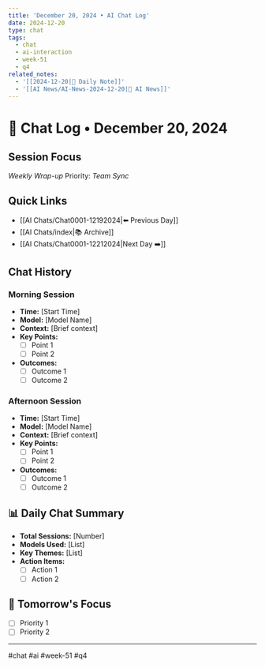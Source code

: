 ```yaml
---
title: 'December 20, 2024 • AI Chat Log'
date: 2024-12-20
type: chat
tags:
  - chat
  - ai-interaction
  - week-51
  - q4
related_notes:
  - '[[2024-12-20|📝 Daily Note]]'
  - '[[AI News/AI-News-2024-12-20|🤖 AI News]]'
---
```

# 💬 Chat Log • December 20, 2024

## Session Focus
*Weekly Wrap-up*
Priority: *Team Sync*

## Quick Links
- [[AI Chats/Chat0001-12192024|⬅️ Previous Day]]
- [[AI Chats/index|📚 Archive]]
- [[AI Chats/Chat0001-12212024|Next Day ➡️]]

## Chat History

### Morning Session
- **Time:** [Start Time]
- **Model:** [Model Name]
- **Context:** [Brief context]
- **Key Points:**
  - [ ] Point 1
  - [ ] Point 2
- **Outcomes:**
  - [ ] Outcome 1
  - [ ] Outcome 2

### Afternoon Session
- **Time:** [Start Time]
- **Model:** [Model Name]
- **Context:** [Brief context]
- **Key Points:**
  - [ ] Point 1
  - [ ] Point 2
- **Outcomes:**
  - [ ] Outcome 1
  - [ ] Outcome 2

## 📊 Daily Chat Summary
- **Total Sessions:** [Number]
- **Models Used:** [List]
- **Key Themes:** [List]
- **Action Items:**
  - [ ] Action 1
  - [ ] Action 2

## 🎯 Tomorrow's Focus
- [ ] Priority 1
- [ ] Priority 2

---
#chat #ai #week-51 #q4